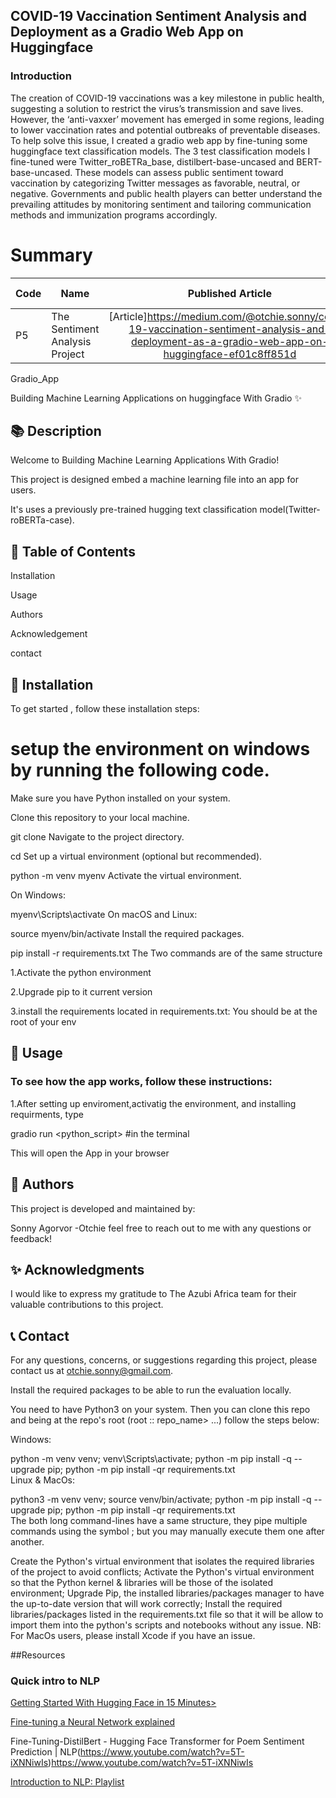  ## COVID-19 Vaccination Sentiment Analysis and Deployment as a Gradio Web App on Huggingface
 
 ### Introduction
 
The creation of COVID-19 vaccinations was a key milestone in public health, suggesting a solution to restrict the virus’s transmission and save lives. However, the ‘anti-vaxxer’ movement has emerged in some regions, leading to lower vaccination rates and potential outbreaks of preventable diseases. To help solve this issue, I created a gradio web app by fine-tuning some huggingface text classification models. The 3 test classification models I fine-tuned were Twitter_roBETRa_base, distilbert-base-uncased and BERT-base-uncased. These models can assess public sentiment toward vaccination by categorizing Twitter messages as favorable, neutral, or negative. Governments and public health players can better understand the prevailing attitudes by monitoring sentiment and tailoring communication methods and immunization programs accordingly.



# Summary
| Code      | Name        | Published Article |  Deployed App |
|-----------|-------------|:-------------:|------:|
| P5|The Sentiment Analysis Project| [Article]https://medium.com/@otchie.sonny/covid-19-vaccination-sentiment-analysis-and-deployment-as-a-gradio-web-app-on-huggingface-ef01c8ff851d| [Deployed App](https://huggingface.co/spaces/Sonny4Sonnix/Covid_tweets_sentimental_analysis_app) |

Gradio_App

Building Machine Learning Applications on huggingface With Gradio ✨

## 📚 Description

Welcome to Building Machine Learning Applications With Gradio! 

This project is designed embed a machine learning file into an app for users.

It's uses a previously pre-trained hugging text classification model(Twitter-roBERTa-case).

## 📖 Table of Contents

Installation

Usage

Authors

Acknowledgement

contact

## 🔧 Installation

To get started , follow these installation steps:

# setup the environment on windows by running the following code.

Make sure you have Python installed on your system.

Clone this repository to your local machine.


git clone <repository-url>
Navigate to the project directory.


cd <project-directory>
Set up a virtual environment (optional but recommended).


python -m venv myenv
Activate the virtual environment.

On Windows:


myenv\Scripts\activate
On macOS and Linux:


source myenv/bin/activate
Install the required packages.


pip install -r requirements.txt
The Two commands are of the same structure 

1.Activate the python environment 

2.Upgrade pip to it current version 

3.install the requirements located in requirements.txt: You should be at the root of your env

## 🚀 Usage

### To see how the app works, follow these instructions: 

1.After setting up enviroment,activatig the environment, and installing requirments, type

gradio run <python_script> #in the terminal

This will open the App in your browser

## 👥 Authors
This project is developed and maintained by:

Sonny Agorvor -Otchie feel free to reach out to me with any questions or feedback!

## ✨ Acknowledgments

I would like to express my gratitude to The Azubi Africa team for their valuable contributions to this project.

## 📞 Contact
For any questions, concerns, or suggestions regarding this project, please contact us at otchie.sonny@gmail.com.



Install the required packages to be able to run the evaluation locally.

You need to have Python3 on your system. Then you can clone this repo and being at the repo's root (root :: repo_name> ...) follow the steps below:

Windows:

  python -m venv venv; venv\Scripts\activate; python -m pip install -q --upgrade pip; python -m pip install -qr requirements.txt  
Linux & MacOs:

  python3 -m venv venv; source venv/bin/activate; python -m pip install -q --upgrade pip; python -m pip install -qr requirements.txt  
The both long command-lines have a same structure, they pipe multiple commands using the symbol ; but you may manually execute them one after another.

Create the Python's virtual environment that isolates the required libraries of the project to avoid conflicts;
Activate the Python's virtual environment so that the Python kernel & libraries will be those of the isolated environment;
Upgrade Pip, the installed libraries/packages manager to have the up-to-date version that will work correctly;
Install the required libraries/packages listed in the requirements.txt file so that it will be allow to import them into the python's scripts and notebooks without any issue.
NB: For MacOs users, please install Xcode if you have an issue.

##Resources

### Quick intro to NLP

[Getting Started With Hugging Face in 15 Minutes>](https://www.youtube.com/watch?v=CMrHM8a3hqw)

[Fine-tuning a Neural Network explained](https://www.youtube.com/watch?v=QEaBAZQCtwE)

Fine-Tuning-DistilBert - Hugging Face Transformer for Poem Sentiment Prediction | NLP(https://www.youtube.com/watch?v=5T-iXNNiwIs)https://www.youtube.com/watch?v=5T-iXNNiwIs

[Introduction to NLP: Playlist](https://www.youtube.com/watch?v=zcW2HouIIQg)

[](https://www.youtube.com/watch?v=zcW2HouIIQg)

[](https://www.youtube.com/playlist?list=PLM8wYQRetTxCCURc1zaoxo9pTsoov3ipY)

